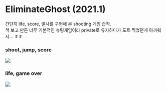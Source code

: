 # EliminateGhost (2021.1)
  간단히 life, score, 발사를 구현해 본 shooting 게임 습작.  
  책 보고 만든 너무 기본적인 슈팅게임이라 private로 유지하다가 도트 찍었던게 아까워서... ㅎㅎ
  
  ### shoot, jump, score
  <img src="img/1.gif">  
  
  ### life, game over
  <img src="img/2.gif">
